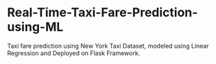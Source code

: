 # Real-Time-Taxi-Fare-Prediction-using-ML
Taxi fare prediction using New York Taxi Dataset, modeled using Linear Regression and Deployed on Flask Framework.
